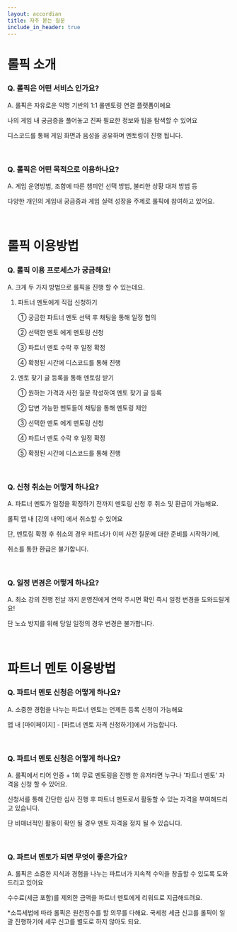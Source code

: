 ```yaml
---
layout: accordian
title: 자주 묻는 질문
include_in_header: true
---
```

# 롤픽 소개

### Q. 롤픽은 어떤 서비스 인가요?

A. 롤픽은 자유로운 익명 기반의 1:1 롤멘토링 연결 플랫폼이에요

나의 게임 내 궁금증을 풀어놓고 진짜 필요한 정보와 팁을 탐색할 수 있어요

디스코드를 통해 게임 화면과 음성을 공유하며 멘토링이 진행 됩니다.

<br>

### Q. 롤픽은 어떤 목적으로 이용하나요?

A. 게임 운영방법, 조합에 따른 챔피언 선택 방법, 불리한 상황 대처 방법 등 

다양한 개인의 게임내 궁금증과 게임 실력 성장을 주제로 롤픽에 참여하고 있어요.

<br>

# 롤픽 이용방법
### Q. 롤픽 이용 프로세스가 궁금해요!

A. 크게 두 가지 방법으로 롤픽을 진행 할 수 있는데요.

1. 파트너 멘토에게 직접 신청하기 
    
    ① 궁금한 파트너 멘토 선택 후 채팅을 통해 일정 협의
    
    ② 선택한 멘토 에게 멘토링 신청 
    
    ③ 파트너 멘토 수락 후 일정 확정
    
    ④ 확정된 시간에 디스코드를 통해 진행
    
2. 멘토 찾기 글 등록을 통해 멘토링 받기
    
    ① 원하는 가격과 사전 질문 작성하여 멘토 찾기 글 등록
    
    ② 답변 가능한 멘토들이 채팅을 통해 멘토링 제안
    
    ③ 선택한 멘토 에게 멘토링 신청 
    
    ④ 파트너 멘토 수락 후 일정 확정 
    
    ⑤ 확정된 시간에 디스코드를 통해 진행

<br>

### Q. 신청 취소는 어떻게 하나요?
A. 파트너 멘토가 일정을 확정하기 전까지 멘토링 신청 후 취소 및 환급이 가능해요.

 롤픽 앱 내 [강의 내역] 에서 취소할 수 있어요
 
 단, 멘토링 확정 후 취소의 경우 파트너가 이미 사전 질문에 대한 준비를 시작하기에, 
 
 취소를 통한 환급은 불가합니다.

<br>

### Q. 일정 변경은 어떻게 하나요?
A. 최소 강의 진행 전날 까지 운영진에게 연락 주시면 확인 즉시 일정 변경을 도와드릴게요!

단 노쇼 방지를 위해 당일 일정의 경우 변경은 불가합니다.



<br>

# 파트너 멘토 이용방법
### Q. 파트너 멘토 신청은 어떻게 하나요?

A. 소중한 경험을 나누는 파트너 멘토는 언제든 등록 신청이 가능해요

앱 내 [마이페이지] - [파트너 멘토 자격 신청하기]에서 가능합니다.

<br>

### Q. 파트너 멘토 신청은 어떻게 하나요?

A. 롤픽에서 티어 인증 + 1회 무료 멘토링을 진행 한 유저라면 누구나 '파트너 멘토' 자격을 신청 할 수 있어요.

신청서를 통해 간단한 심사 진행 후 파트너 멘토로서 활동할 수 있는 자격을 부여해드리고 있습니다.

단 비매너적인 활동이 확인 될 경우 멘토 자격을 정지 될 수 있습니다.


<br>

### Q. 파트너 멘토가 되면 무엇이 좋은가요?

A. 롤픽은 소중한 지식과 경험을 나누는 파트너가 지속적 수익을 창출할 수 있도록 도와 드리고 있어요

 수수료(세금 포함)를 제외한 금액을 파트너 멘토에게 리워드로 지급해드려요.

 *소득세법에 따라 롤픽은 원천징수를 할 의무를 다해요. 국세청 세금 신고를 롤픽이 일괄 진행하기에 세무 신고를 별도로 하지 않아도 되요.
